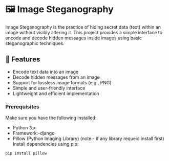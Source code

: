 # 🖼️ Image Steganography

Image Steganography is the practice of hiding secret data (text) within an image without visibly altering it. This project provides a simple interface to encode and decode hidden messages inside images using basic steganographic techniques.

## 🔐 Features

- Encode text data into an image
- Decode hidden messages from an image
- Support for lossless image formats (e.g., PNG)
- Simple and user-friendly interface 
- Lightweight and efficient implementation



### Prerequisites

Make sure you have the following installed:

- Python 3.x
- Framework:-django
- Pillow (Python Imaging Library)
  (note:- if any library requeid  install first)
Install dependencies using pip:

```bash
pip install pillow
